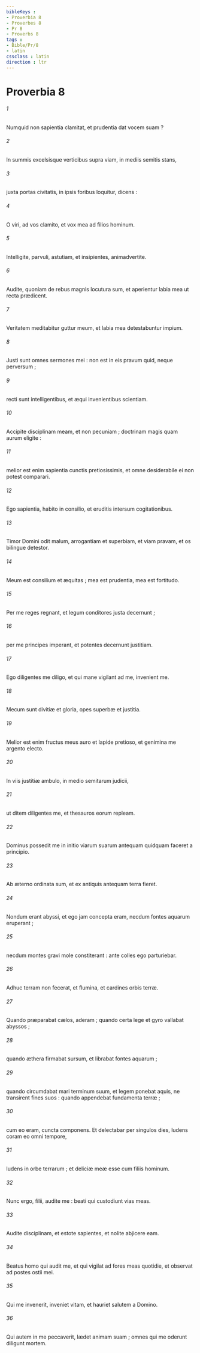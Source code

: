 ```yaml
---
bibleKeys : 
- Proverbia 8
- Proverbes 8
- Pr 8
- Proverbs 8
tags : 
- Bible/Pr/8
- latin
cssclass : latin
direction : ltr
---
```


# Proverbia 8

###### 1
Numquid non sapientia clamitat, et prudentia dat vocem suam ?
###### 2
In summis excelsisque verticibus supra viam, in mediis semitis stans,
###### 3
juxta portas civitatis, in ipsis foribus loquitur, dicens :
###### 4
O viri, ad vos clamito, et vox mea ad filios hominum.
###### 5
Intelligite, parvuli, astutiam, et insipientes, animadvertite.
###### 6
Audite, quoniam de rebus magnis locutura sum, et aperientur labia mea ut recta prædicent.
###### 7
Veritatem meditabitur guttur meum, et labia mea detestabuntur impium.
###### 8
Justi sunt omnes sermones mei : non est in eis pravum quid, neque perversum ;
###### 9
recti sunt intelligentibus, et æqui invenientibus scientiam.
###### 10
Accipite disciplinam meam, et non pecuniam ; doctrinam magis quam aurum eligite :
###### 11
melior est enim sapientia cunctis pretiosissimis, et omne desiderabile ei non potest comparari.
###### 12
Ego sapientia, habito in consilio, et eruditis intersum cogitationibus.
###### 13
Timor Domini odit malum, arrogantiam et superbiam, et viam pravam, et os bilingue detestor.
###### 14
Meum est consilium et æquitas ; mea est prudentia, mea est fortitudo.
###### 15
Per me reges regnant, et legum conditores justa decernunt ;
###### 16
per me principes imperant, et potentes decernunt justitiam.
###### 17
Ego diligentes me diligo, et qui mane vigilant ad me, invenient me.
###### 18
Mecum sunt divitiæ et gloria, opes superbæ et justitia.
###### 19
Melior est enim fructus meus auro et lapide pretioso, et genimina me argento electo.
###### 20
In viis justitiæ ambulo, in medio semitarum judicii,
###### 21
ut ditem diligentes me, et thesauros eorum repleam.
###### 22
Dominus possedit me in initio viarum suarum antequam quidquam faceret a principio.
###### 23
Ab æterno ordinata sum, et ex antiquis antequam terra fieret.
###### 24
Nondum erant abyssi, et ego jam concepta eram, necdum fontes aquarum eruperant ;
###### 25
necdum montes gravi mole constiterant : ante colles ego parturiebar.
###### 26
Adhuc terram non fecerat, et flumina, et cardines orbis terræ.
###### 27
Quando præparabat cælos, aderam ; quando certa lege et gyro vallabat abyssos ;
###### 28
quando æthera firmabat sursum, et librabat fontes aquarum ;
###### 29
quando circumdabat mari terminum suum, et legem ponebat aquis, ne transirent fines suos : quando appendebat fundamenta terræ ;
###### 30
cum eo eram, cuncta componens. Et delectabar per singulos dies, ludens coram eo omni tempore,
###### 31
ludens in orbe terrarum ; et deliciæ meæ esse cum filiis hominum.
###### 32
Nunc ergo, filii, audite me : beati qui custodiunt vias meas.
###### 33
Audite disciplinam, et estote sapientes, et nolite abjicere eam.
###### 34
Beatus homo qui audit me, et qui vigilat ad fores meas quotidie, et observat ad postes ostii mei.
###### 35
Qui me invenerit, inveniet vitam, et hauriet salutem a Domino.
###### 36
Qui autem in me peccaverit, lædet animam suam ; omnes qui me oderunt diligunt mortem.

